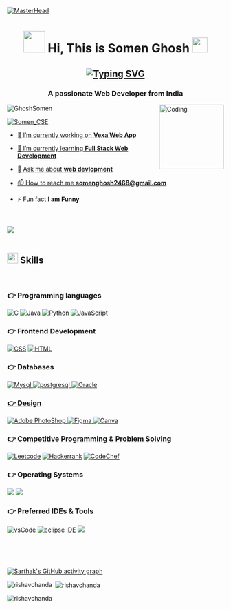 [![MasterHead](https://firebasestorage.googleapis.com/v0/b/flexi-coding.appspot.com/o/dempgi7-520f8d5f-63d4-4453-8822-dbc149ae27f8.gif?alt=media&token=91c0c7b2-93c3-4029-b011-1a8703c5730d)](https://rishavchanda.io)
<h1 align="center"><img src="https://i.pinimg.com/originals/00/4b/17/004b173f6e3d6843df10114e087f30a8.gif" width="50" height="50" /> Hi, This is Somen Ghosh <img src="https://media.giphy.com/media/hvRJCLFzcasrR4ia7z/giphy.gif" width="35"></h1>
<h2 align="center"><a href="https://git.io/typing-svg"><img src="https://readme-typing-svg.demolab.com?font=Fira+Code&weight=100&size=15&pause=1000&width=435&lines=Welcome+to+my+GitHub+Profile+!!+;A+Computer+Science+Engineering+Student;Programming+Enthusiast;A+Frontend+Web+Developer;Fond+of+New+Technologies" alt="Typing SVG" /></a>
<h3 align="center">A passionate Web Developer from India</h3>
  
<img align="right" alt="Coding" width="150" src="https://cdn.dribbble.com/users/1162077/screenshots/3848914/programmer.gif">


<p align="left"> <img src="https://komarev.com/ghpvc/?username=GhoshSomen&label=Profile%20views&color=0e75b6&style=flat" alt="GhoshSomen" /> </p>

<p align="left"> <a href="https://twitter.com/Somen_CSE" target="blank"><img src="https://img.shields.io/twitter/follow/Somen_CSE?logo=twitter&style=for-the-badge" alt="Somen_CSE"  </p>

- 🔭 I’m currently working on **Vexa Web App**

- 🌱 I’m currently learning **Full Stack Web Development**

- 💬 Ask me about **web devlopment**

- 📫 How to reach me **somenghosh2468@gmail.com**

- ⚡ Fun fact **I am Funny**

<br><br>
<img src="https://user-images.githubusercontent.com/73097560/115834477-dbab4500-a447-11eb-908a-139a6edaec5c.gif"><br><br>
## <img src="https://media2.giphy.com/media/QssGEmpkyEOhBCb7e1/giphy.gif?cid=ecf05e47a0n3gi1bfqntqmob8g9aid1oyj2wr3ds3mg700bl&rid=giphy.gif" width ="25"><b> Skills</b>
<br>

### 👉 Programming languages 
<p>
    <a href="#"><img alt="C" src="https://img.shields.io/badge/C%20-%232370ED.svg?style=for-the-badge&logo=c&logoColor=white"></a>
     <a href="#"><img alt="Java" src="https://img.shields.io/badge/Java-ED8B00?style=for-the-badge&logo=java&logoColor=white"></a>
    <a href="#"><img alt="Python" src="https://img.shields.io/badge/Python%20-%2314354C.svg?style=for-the-badge&logo=python&logoColor=white"></a>
    <a href="#"><img alt="JavaScript" src="https://img.shields.io/badge/JavaScript%20-%23F7DF1E.svg?style=for-the-badge&logo=javascript&logoColor=black"></a>
</p>

### 👉 Frontend Development
   <p>
    <a href="#"><img alt="CSS" src="https://img.shields.io/badge/CSS%20-%231572B6.svg?style=for-the-badge&logo=css3&logoColor=white"></a>
    <a href="#"><img alt="HTML" src="https://img.shields.io/badge/HTML%20-%23E34F26.svg?style=for-the-badge&logo=html5&logoColor=white"></a>
   </p>
   
### 👉 Databases
 
<p align="left">
 <a href="https://www.mysql.com/" target="_blank"> 
    <img src="https://img.shields.io/badge/MySQL-005C84?style=for-the-badge&logo=mysql&logoColor=white"
      alt="Mysql"/>
  <a href="https://www.postgresql.org" target="_blank"> 
    <img src="https://img.shields.io/badge/postgreSQL-4169E1.svg?style=for-the-badge&logo=postgresql&logoColor=white"
      alt="postgresql"/> 
      <a href="https://www.oracle.com/in/" target="_blank"> 
    <img src="https://img.shields.io/badge/Oracle-F80000?style=for-the-badge&logo=Oracle&logoColor=white"
      alt="Oracle"/> 
         
 ### 👉 Design
 <p align="left">
 
  <a href="https://www.adobe.com/in/products/photoshop/" target="_blank"> 
    <img src="https://img.shields.io/badge/Adobe%20Photoshop-31A8FF?style=for-the-badge&logo=Adobe%20Photoshop&logoColor=black"
      alt="Adobe PhotoShop"/>  
    
   <a href="https://www.figma.com/design/" target="_blank"> 
    <img src="https://img.shields.io/badge/Figma-F24E1E?style=for-the-badge&logo=figma&logoColor=white"
      alt="Figma"/>  
    
   <a href="https://www.canva.com/en_in/" target="_blank"> 
    <img src="https://img.shields.io/badge/Canva-%2300C4CC.svg?&style=for-the-badge&logo=Canva&logoColor=white"
      alt="Canva"/>
    
   ### 👉 Competitive Programming & Problem Solving
 
<p>
    <a href="https://leetcode.com/karansuman//" target="_blank"><img alt = "Leetcode" src="https://img.shields.io/badge/leetcode%20-%23FFA116.svg?style=for-the-badge&logo=leetcode&logoColor=black" /></a>
    <a href="https://www.hackerrank.com/karansuman_chem" target="_blank"><img alt = "Hackerrank" src="https://img.shields.io/badge/hackerrank-%232EC866.svg?style=for-the-badge&logo=hackerrank&logoColor=white" /></a>
    <a href="https://www.codechef.com/users/sumankaran" target="_blank"><img alt = "CodeChef" src="https://img.shields.io/badge/codechef-%235B4638.svg?style=for-the-badge&logo=codechef&logoColor=white" /></a>
</p>

### 👉 Operating Systems

<p>
    <a href="#"><img src="https://img.shields.io/badge/Linux-FCC624?style=for-the-badge&logo=linux&logoColor=black"></a>
    <a href="#"><img src="https://img.shields.io/badge/Windows-0078D6?style=for-the-badge&logo=windows&logoColor=white"></a>
</p>

 ### 👉 Preferred IDEs  & Tools
 
<p>
    <a href="https://code.visualstudio.com/" target="_blank">
    <img src="https://img.shields.io/badge/vscode-007ACC.svg?style=for-the-badge&logo=visualstudiocode&logoColor=white" alt="vsCode"/> 
  </a>
    <a href="https://eclipse.org" target="_blank">
    <img src="https://img.shields.io/badge/eclipse-2C2255.svg?style=for-the-badge&logo=eclipse&logoColor=white" alt="eclipse IDE"/> 
  </a>
  <a href="https://www.jetbrains.com/idea/" target="_blank">
    <img src="https://img.shields.io/badge/IntelliJ_IDEA-000000.svg?style=for-the-badge&logo=intellij-idea&logoColor=white"/> 
  </a>
  
    
</p>
<br/>
<br><br>
    
      
  
   

[![Sarthak's GitHub activity graph](https://activity-graph.herokuapp.com/graph?username=GhoshSomen&&theme=xcode)](https://github.com/GhoshSomen)

<p><img align="left" src="https://github-readme-stats.vercel.app/api/top-langs?username=rishavchanda&show_icons=true&locale=en&layout=compact&theme=tokyonight" alt="rishavchanda" /></p>

<p>&nbsp;<img align="center" src="https://github-readme-stats.vercel.app/api?username=rishavchanda&show_icons=true&locale=en&theme=tokyonight" alt="rishavchanda" /></p>

<p><img align="center" src="https://github-readme-streak-stats.herokuapp.com/?user=rishavchanda&&theme=tokyonight" alt="rishavchanda" /></p>
